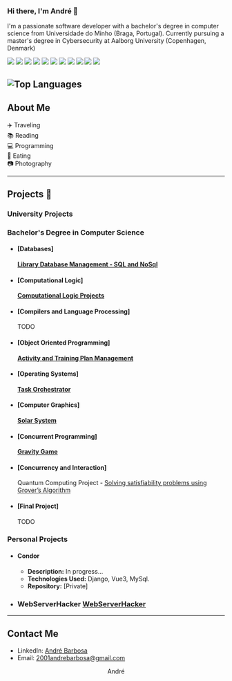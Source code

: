 ### Hi there, I'm André 👋

I'm a passionate software developer with a bachelor's degree in computer science from Universidade do Minho (Braga, Portugal). Currently pursuing a master's degree in Cybersecurity at Aalborg University (Copenhagen, Denmark)

<p>
  <img src="https://img.shields.io/badge/python-3670A0?style=for-the-badge&logo=python&logoColor=ffdd54" />
  <img src="https://img.shields.io/badge/c-%2300599C.svg?style=for-the-badge&logo=c&logoColor=white" />
  <img src="https://img.shields.io/badge/c%23-%23239120.svg?style=for-the-badge&logo=csharp&logoColor=white" />
  <img src="https://img.shields.io/badge/java-%23ED8B00.svg?style=for-the-badge&logo=openjdk&logoColor=white" />
  <img src="https://img.shields.io/badge/Haskell-5e5086?style=for-the-badge&logo=haskell&logoColor=white" />
  <img src="https://img.shields.io/badge/php-%23777BB4.svg?style=for-the-badge&logo=php&logoColor=white" />
  <img src="https://img.shields.io/badge/DJANGO-REST-ff1709?style=for-the-badge&logo=django&logoColor=white&color=ff1709&labelColor=gray" />
  <img src="https://img.shields.io/badge/MySQL-00000F?style=for-the-badge&logo=mysql&logoColor=white" />
  <img src="https://img.shields.io/badge/MariaDB-003545?style=for-the-badge&logo=mariadb&logoColor=white" /> 
  <img src="https://img.shields.io/badge/MongoDB-%234ea94b.svg?style=for-the-badge&logo=mongodb&logoColor=white" />
  <img src="https://img.shields.io/badge/git-%23F05033.svg?style=for-the-badge&logo=git&logoColor=white" />
</p>

![Top Languages](https://github-readme-stats.vercel.app/api/top-langs/?username=Eucl2&layout=compact&theme=dracula&hide_border=true)
---

## About Me

✈️ Traveling  
📚 Reading  
💻 Programming  
🍜 Eating  
📷 Photography  

---

## Projects 📂

### University Projects
### Bachelor's Degree in Computer Science
- #### [Databases]
  [**Library Database Management - SQL and NoSql**](https://github.com/Eucl2/Databases)

- #### [Computational Logic]
  [**Computational Logic Projects**](https://github.com/Eucl2/Computational-Logic)

- #### [Compilers and Language Processing]
  TODO
  
- #### [Object Oriented Programming]
  [**Activity and Training Plan Management**](https://github.com/Eucl2/POO-2024)
  
- #### [Operating Systems]
  [**Task Orchestrator**](https://github.com/Eucl2/Operating-Systems)

- #### [Computer Graphics]
  [**Solar System**](https://github.com/Eucl2/Computer-Graphics)

- #### [Concurrent Programming]
  [**Gravity Game**](https://github.com/Eucl2/Concurrent-Programming)

- #### [Concurrency and Interaction]
  Quantum Computing Project - [Solving satisfiability problems using Grover’s Algorithm](https://github.com/Eucl2/Concurrency-and-Interaction)

- #### [Final Project]
  TODO

### Personal Projects

- #### Condor
  - **Description:** In progress...
  - **Technologies Used:** Django, Vue3, MySql.
  - **Repository:** [Private]

- ### WebServerHacker [**WebServerHacker**](https://github.com/Eucl2/WebServerHacker.git)
---

## Contact Me

- LinkedIn: [André Barbosa](www.linkedin.com/in/andré-oliveira-barbosa)
- Email: 2001andrebarbosa@gmail.com

<p align="center"> André </p>
